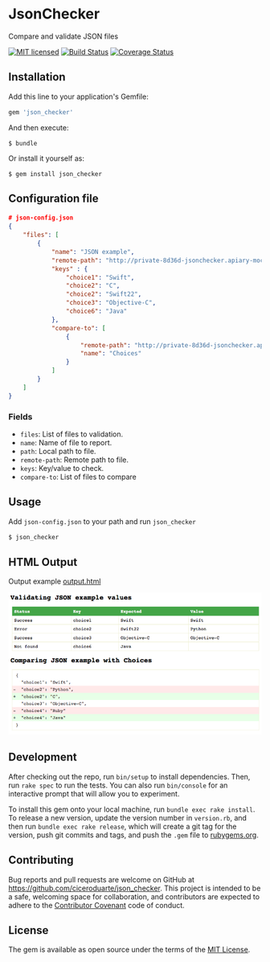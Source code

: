 # JsonChecker

Compare and validate JSON files

[![MIT licensed](https://img.shields.io/badge/license-MIT-blue.svg)](https://raw.githubusercontent.com/hyperium/hyper/master/LICENSE)
[![Build Status](https://travis-ci.org/ciceroduarte/json_checker.svg?branch=master)](https://travis-ci.org/ciceroduarte/json_checker)
[![Coverage Status](https://coveralls.io/repos/github/ciceroduarte/json_checker/badge.svg?branch=master)](https://coveralls.io/github/ciceroduarte/json_checker?branch=master)

## Installation

Add this line to your application's Gemfile:

```ruby
gem 'json_checker'
```

And then execute:

    $ bundle

Or install it yourself as:

    $ gem install json_checker

## Configuration file

```json
# json-config.json
{
    "files": [
        {
			"name": "JSON example",
			"remote-path": "http://private-8d36d-jsonchecker.apiary-mock.com/choices",
			"keys" : {
				"choice1": "Swift",
		    	"choice2": "C",
		    	"choice2": "Swift22",
		    	"choice3": "Objective-C",
		    	"choice6": "Java"
		    },
		    "compare-to": [
                {
                    "remote-path": "http://private-8d36d-jsonchecker.apiary-mock.com/choices2",
                    "name": "Choices"
                }
		    ]
		}
    ]
}
```

### Fields

* `files`: List of files to validation.
* `name`: Name of file to report.
* `path`: Local path to file.
* `remote-path`: Remote path to file.
* `keys`: Key/value to check.
* `compare-to`: List of files to compare

## Usage

Add `json-config.json` to your path and run `json_checker`
```sh
$ json_checker
```

## HTML Output

Output example [output.html](http://htmlpreview.github.io/?https://github.com/ciceroduarte/json_checker/blob/master/output.html)

![Screenshot0](https://raw.githubusercontent.com/ciceroduarte/json_checker/master/images/output.png)
## Development

After checking out the repo, run `bin/setup` to install dependencies. Then, run `rake spec` to run the tests. You can also run `bin/console` for an interactive prompt that will allow you to experiment.

To install this gem onto your local machine, run `bundle exec rake install`. To release a new version, update the version number in `version.rb`, and then run `bundle exec rake release`, which will create a git tag for the version, push git commits and tags, and push the `.gem` file to [rubygems.org](https://rubygems.org).

## Contributing

Bug reports and pull requests are welcome on GitHub at https://github.com/ciceroduarte/json_checker. This project is intended to be a safe, welcoming space for collaboration, and contributors are expected to adhere to the [Contributor Covenant](http://contributor-covenant.org) code of conduct.


## License

The gem is available as open source under the terms of the [MIT License](http://opensource.org/licenses/MIT).
